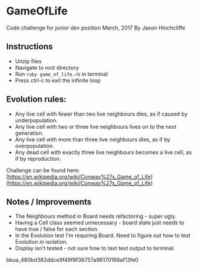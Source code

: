 # GameOfLife

Code challenge for junior dev position
March, 2017
By Jason Hinchcliffe

## Instructions
- Unzip files
- Navigate to root directory
- Run `ruby game_of_life.rb` in terminal
- Press ctrl-c to exit the infinite loop

## Evolution rules:
- Any live cell with fewer than two live neighbours dies, as if caused by underpopulation.
- Any live cell with two or three live neighbours lives on to the next generation.
- Any live cell with more than three live neighbours dies, as if by overpopulation.
- Any dead cell with exactly three live neighbours becomes a live cell, as if by reproduction.

Challenge can be found here: [https://en.wikipedia.org/wiki/Conway%27s_Game_of_Life](https://en.wikipedia.org/wiki/Conway%27s_Game_of_Life)

## Notes / Improvements
- The Neighbours method in Board needs refactoring - super ugly.
- Having a Cell class seemed unnecessary - board state just needs to have true / false for each section.
- In the Evolution test I'm requiring Board. Need to figure out how to test Evolution in isolation.
- Display isn't tested - not sure how to test text output to terminal.

bkua_480bd382ddce9f49f9f36757a98170169af13fe0
